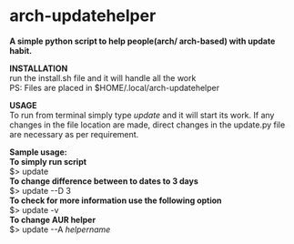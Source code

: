 # arch-updatehelper
**A simple python script to help people(arch/ arch-based) with update habit.**

**INSTALLATION**  
run the install.sh file and it will handle all the work  
PS: Files are placed in $HOME/.local/arch-updatehelper

**USAGE**  
To run from terminal simply type _update_ and it will start its work.
If any changes in the file location are made, direct changes in the update.py file are necessary as per requirement.

**Sample usage:**  
**To simply run script**  
$> update  
**To change difference between to dates to 3 days**  
$> update --D 3  
**To check for more information use the following option**  
$> update -v  
**To change AUR helper**  
$> update --A _helpername_
